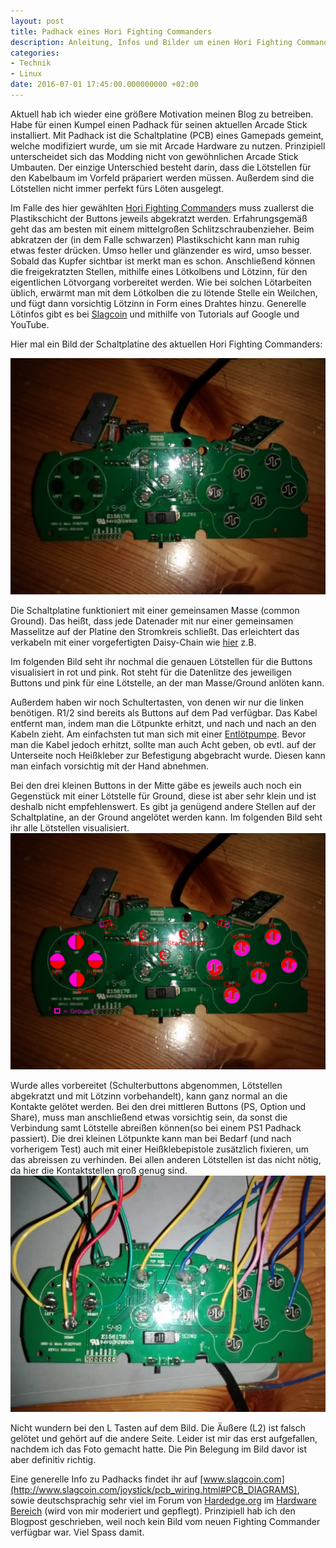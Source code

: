 ```yaml
---
layout: post
title: Padhack eines Hori Fighting Commanders
description: Anleitung, Infos und Bilder um einen Hori Fighting Commander Padhack durchzuführen
categories:
- Technik
- Linux
date: 2016-07-01 17:45:00.000000000 +02:00
---
```


Aktuell hab ich wieder eine größere Motivation meinen Blog zu betreiben.
Habe für einen Kumpel einen Padhack für seinen aktuellen Arcade Stick installiert.
Mit Padhack ist die Schaltplatine (PCB) eines Gamepads gemeint, welche modifiziert wurde, um sie mit Arcade Hardware zu nutzen. 
Prinzipiell unterscheidet sich das Modding nicht von gewöhnlichen Arcade Stick Umbauten. Der einzige Unterschied besteht darin, dass die Lötstellen für den Kabelbaum im Vorfeld präpariert werden müssen. Außerdem sind die Lötstellen nicht immer perfekt fürs Löten ausgelegt.

Im Falle des hier gewählten [Hori Fighting Commander](https://www.amazon.de/Fighting-Commander-PS4-PS3-PC/dp/B017QORK8W)s muss zuallerst die Plastikschicht der Buttons jeweils abgekratzt werden.
Erfahrungsgemäß geht das am besten mit einem mittelgroßen Schlitzschraubenzieher. Beim abkratzen der (in dem Falle schwarzen) Plastikschicht kann man ruhig etwas fester drücken. Umso heller
und glänzender es wird, umso besser. Sobald das Kupfer sichtbar ist merkt man es schon. Anschließend können die freigekratzten Stellen, mithilfe eines Lötkolbens und Lötzinn, für den eigentlichen
Lötvorgang vorbereitet werden. Wie bei solchen Lötarbeiten üblich, erwärmt man mit dem Lötkolben die zu lötende Stelle ein Weilchen, und fügt dann vorsichtig Lötzinn in Form eines Drahtes hinzu.
Generelle Lötinfos gibt es bei [Slagcoin](http://www.slagcoin.com/joystick/pcb_wiring.html) und mithilfe von Tutorials auf Google und YouTube. 

Hier mal ein Bild der Schaltplatine des aktuellen Hori Fighting Commanders:

![Fighting_Commander_vorbereitet](/images/fighting_commander/fc_teils_vorbereitet.jpg)

Die Schaltplatine funktioniert mit einer gemeinsamen Masse (common Ground). Das heißt, dass jede Datenader mit nur einer gemeinsamen Masselitze auf der Platine den Stromkreis schließt.
Das erleichtert das verkabeln mit einer vorgefertigten Daisy-Chain wie [hier](http://www.arcadeworlduk.com/products/insulated-daisy-chain-harness-with-32-crimp-connections.html) z.B.

Im folgenden Bild seht ihr nochmal die genauen Lötstellen für die Buttons visualisiert in rot und pink.
Rot steht für die Datenlitze des jeweiligen Buttons und pink für eine Lötstelle, an der man Masse/Ground anlöten kann.

Außerdem haben wir noch Schultertasten, von denen wir nur die linken benötigen. 
R1/2 sind bereits als Buttons auf dem Pad verfügbar. Das Kabel entfernt man, indem man die Lötpunkte erhitzt, und nach und nach an den Kabeln zieht.
Am einfachsten tut man sich mit einer [Entlötpumpe](https://de.wikipedia.org/wiki/Entl%C3%B6tpumpe). Bevor man die Kabel jedoch erhitzt, sollte man auch Acht geben, ob evtl. auf der Unterseite noch Heißkleber zur Befestigung abgebracht wurde. Diesen kann man einfach vorsichtig mit der Hand abnehmen.

Bei den drei kleinen Buttons in der Mitte gäbe es jeweils auch noch ein Gegenstück mit einer Lötstelle für Ground, diese ist aber sehr klein und ist deshalb nicht empfehlenswert. Es gibt ja genügend andere
Stellen auf der Schaltplatine, an der Ground angelötet werden kann.
Im folgenden Bild seht ihr alle Lötstellen visualisiert.
![Fighting_Commander_Pin_Layout](/images/fighting_commander/fc_pin_layout.png)

Wurde alles vorbereitet (Schulterbuttons abgenommen, Lötstellen abgekratzt und mit Lötzinn vorbehandelt), kann ganz normal an die Kontakte gelötet werden. Bei den drei mittleren Buttons (PS, Option und Share), muss man anschließend etwas vorsichtig sein, da sonst die Verbindung samt Lötstelle abreißen können(so bei einem PS1 Padhack passiert). Die drei kleinen Lötpunkte kann man bei Bedarf (und nach vorherigem Test) auch mit einer Heißklebepistole zusätzlich fixieren, um das abreissen zu verhinden. Bei allen anderen Lötstellen ist das nicht nötig, da hier die Kontaktstellen groß genug sind.
![Fighting_Commander_geloetet](/images/fighting_commander/fc_geloetet.jpg)

Nicht wundern bei den L Tasten auf dem Bild. Die Äußere (L2) ist falsch gelötet und gehört auf die andere Seite. Leider ist mir das erst aufgefallen, nachdem ich das Foto gemacht hatte. Die Pin Belegung im Bild davor ist aber definitiv richtig. 


Eine generelle Info zu Padhacks findet ihr auf [www.slagcoin.com](http://www.slagcoin.com/joystick/pcb_wiring.html#PCB_DIAGRAMS), sowie deutschsprachig sehr viel im Forum von [Hardedge.org](https://www.hardedge.org) im [Hardware Bereich](https://forum.hardedge.org/index.php?board/11-hardware-technik/) (wird von mir moderiert und gepflegt).
Prinzipiell hab ich den Blogpost geschrieben, weil noch kein Bild vom neuen Fighting Commander verfügbar war.
Viel Spass damit.
